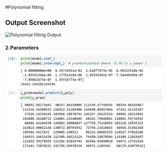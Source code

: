 #Polynomial fitting

## Output Screenshot
![Polynomial fitting Output](outputs/PolynomialFitting)

### 2.Parameters
![Parameters](outputs/PolynomialFitting/parameters.png)
